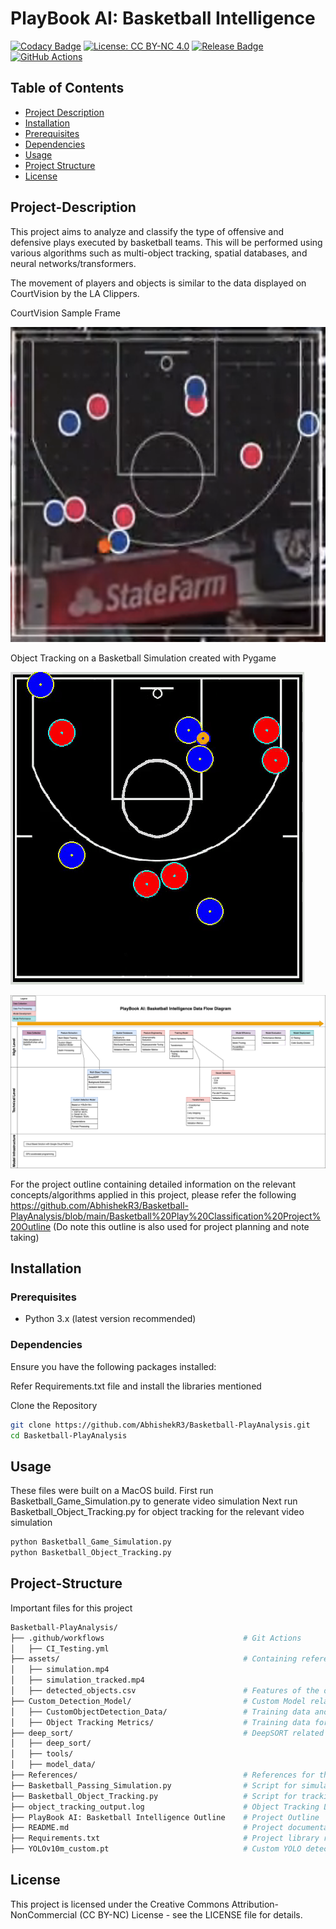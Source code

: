 # PlayBook AI: Basketball Intelligence

[![Codacy Badge](https://app.codacy.com/project/badge/Grade/caa2d542ea8e47b597b3712cbc4236cb)](https://app.codacy.com/gh/AbhishekR3/Basketball-PlayAnalysis/dashboard?utm_source=gh&utm_medium=referral&utm_content=&utm_campaign=Badge_grade)
[![License: CC BY-NC 4.0](https://img.shields.io/badge/License-CC%20BY--NC%204.0-blue.svg)](https://creativecommons.org/licenses/by-nc/4.0/)
[![Release Badge](https://img.shields.io/github/v/release/AbhishekR3/Basketball-PlayAnalysis.svg?color=orange)](https://github.com/AbhishekR3/Basketball-PlayAnalysis/releases)
[![GitHub Actions](https://github.com/AbhishekR3/Basketball-PlayAnalysis/actions/workflows/overall-test.yaml/badge.svg)](https://github.com/AbhishekR3/Basketball-PlayAnalysis/actions/workflows/overall-test.yaml)


## Table of Contents
- [Project Description](#project-description)
- [Installation](#installation)
- [Prerequisites](#prerequisites)
- [Dependencies](#dependencies)
- [Usage](#usage)
- [Project Structure](#project-structure)
- [License](#license)


## Project-Description

This project aims to analyze and classify the type of offensive and defensive plays executed by basketball teams.
This will be performed using various algorithms such as multi-object tracking, spatial databases, and neural networks/transformers.

The movement of players and objects is similar to the data displayed on CourtVision by the LA Clippers.

CourtVision Sample Frame

![CourtVision Sample Frame](https://github.com/AbhishekR3/Basketball-PlayAnalysis/blob/main/assets/Clippers%20CourtVision.png)

Object Tracking on a Basketball Simulation created with Pygame

![ObjectTracking_Demo](https://github.com/AbhishekR3/Basketball-PlayAnalysis/blob/DEV_Code/assets/ObjectTracking%20Demo.gif)


![DataFlowDiagram](assets/PlayBook-AI%20Data%20Flow%20Diagram.png)


For the project outline containing detailed information on the relevant concepts/algorithms applied in this project, please refer the following
https://github.com/AbhishekR3/Basketball-PlayAnalysis/blob/main/Basketball%20Play%20Classification%20Project%20Outline
(Do note this outline is also used for project planning and note taking)

## Installation

### Prerequisites

- Python 3.x (latest version recommended)

### Dependencies

Ensure you have the following packages installed:

Refer Requirements.txt file and install the libraries mentioned

Clone the Repository
```bash
git clone https://github.com/AbhishekR3/Basketball-PlayAnalysis.git
cd Basketball-PlayAnalysis
```

## Usage

These files were built on a MacOS build. 
First run Basketball_Game_Simulation.py to generate video simulation
Next run Basketball_Object_Tracking.py for object tracking for the relevant video simulation

```bash
python Basketball_Game_Simulation.py
python Basketball_Object_Tracking.py
```

## Project-Structure
Important files for this project

```bash
Basketball-PlayAnalysis/
├── .github/workflows                               # Git Actions
│   ├── CI_Testing.yml
├── assets/                                         # Containing referenced images and diagrams
│   ├── simulation.mp4
│   ├── simulation_tracked.mp4
│   ├── detected_objects.csv                        # Features of the detected objects in the simulation
├── Custom_Detection_Model/                         # Custom Model related files such as training/validation
│   ├── CustomObjectDetection_Data/                 # Training data and Validation Results for custom object detection model
│   ├── Object Tracking Metrics/                    # Training data for Object Tracking validation
├── deep_sort/                                      # DeepSORT related files (Mutli-Object Tracking)
│   ├── deep_sort/
│   ├── tools/
│   ├── model_data/
├── References/                                     # References for the development of the project
├── Basketball_Passing_Simulation.py                # Script for simulating basketball plays
├── Basketball_Object_Tracking.py                   # Script for tracking objects in the simulation
├── object_tracking_output.log                      # Object Tracking Log Details containing relevant metrics
├── PlayBook AI: Basketball Intelligence Outline    # Project Outline
├── README.md                                       # Project documentation
├── Requirements.txt                                # Project library requirements
├── YOLOv10m_custom.pt                              # Custom YOLO detection model based on YOLOv10m
```

## License

This project is licensed under the Creative Commons Attribution-NonCommercial (CC BY-NC) License - see the LICENSE file for details.

